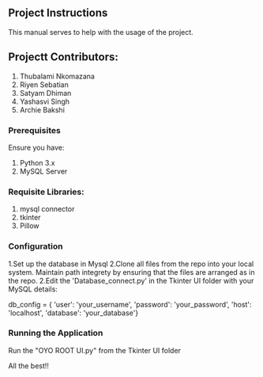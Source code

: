 ## Project Instructions
This manual serves to help with the usage of the project.

## Projectt Contributors:
1. Thubalami Nkomazana
2. Riyen Sebatian
3. Satyam Dhiman
4. Yashasvi Singh
5. Archie Bakshi

### Prerequisites
Ensure you have:
1. Python 3.x
2. MySQL Server

### Requisite Libraries:
1. mysql connector
2. tkinter
3. Pillow

### Configuration
1.Set up the database in Mysql
2.Clone all files from the repo into your local system. Maintain path integrety by ensuring that the files are arranged as in the repo. 
2.Edit the 'Database_connect.py' in the Tkinter UI folder with your MySQL details:

db_config = {
    'user': 'your_username',
    'password': 'your_password',
    'host': 'localhost',
    'database': 'your_database'}


### Running the Application
Run the "OYO ROOT UI.py" from the Tkinter UI folder

All the best!!



